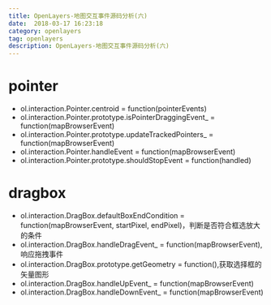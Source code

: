 ```yaml
---
title: OpenLayers-地图交互事件源码分析(六)  
date:  2018-03-17 16:23:18
category: openlayers
tag: openlayers
description: OpenLayers-地图交互事件源码分析(六)
---
```

# pointer
 - ol.interaction.Pointer.centroid = function(pointerEvents)
 - ol.interaction.Pointer.prototype.isPointerDraggingEvent_ = function(mapBrowserEvent)
 - ol.interaction.Pointer.prototype.updateTrackedPointers_ = function(mapBrowserEvent)
 - ol.interaction.Pointer.handleEvent = function(mapBrowserEvent)
 - ol.interaction.Pointer.prototype.shouldStopEvent = function(handled)
# dragbox
 - ol.interaction.DragBox.defaultBoxEndCondition = function(mapBrowserEvent, startPixel, endPixel)，判断是否符合框选放大的条件
 - ol.interaction.DragBox.handleDragEvent_ = function(mapBrowserEvent),响应拖拽事件
 - ol.interaction.DragBox.prototype.getGeometry = function(),获取选择框的矢量图形
 - ol.interaction.DragBox.handleUpEvent_ = function(mapBrowserEvent)
 - ol.interaction.DragBox.handleDownEvent_ = function(mapBrowserEvent)